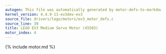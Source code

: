 ```yaml
---
autogen: This file was automatically generated by motor-defs-to-markdown.py
kernel_version: 4.4.9-11-ev3dev-ev3
source_file: drivers/lego/motors/ev3_motor_defs.c
source_line: 39
title: LEGO EV3 Medium Servo Motor (45503)
motor_index: 4
---
```


{% include motor.md %}
